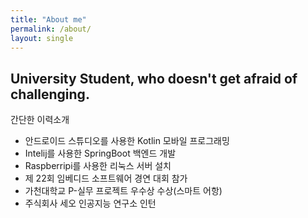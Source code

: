 ```yaml
---
title: "About me"
permalink: /about/
layout: single
---
```


## University Student, who doesn't get afraid of challenging.

간단한 이력소개

* 안드로이드 스튜디오를 사용한 Kotlin 모바일 프로그래밍 <br/>
* Intelij를 사용한 SpringBoot 백엔드 개발 <br/>
* Raspberripi를 사용한 리눅스 서버 설치 <br/>
* 제 22회 임베디드 소프트웨어 경연 대회 참가 <br/>
* 가천대학교 P-실무 프로젝트 우수상 수상(스마트 어항) <br/>
* 주식회사 세오 인공지능 연구소 인턴